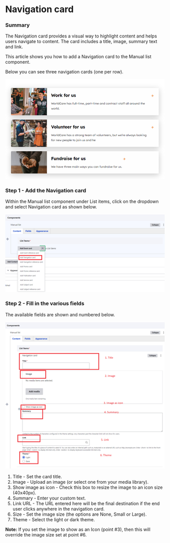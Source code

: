 # Navigation card

### Summary <a href="#navigationcardcomponent-summary" id="navigationcardcomponent-summary"></a>

The Navigation card provides a visual way to highlight content and helps users navigate to content. The card includes a title, image, summary text and link.

This article shows you how to add a Navigation card to the Manual list component.

Below you can see three navigation cards (one per row).

![](<../../../.gitbook/assets/image (41).png>)

### Step 1 - Add the Navigation card <a href="#navigationcardcomponent-step1-addthenavigationcard" id="navigationcardcomponent-step1-addthenavigationcard"></a>

Within the Manual list component under List items, click on the dropdown and select Navigation card as shown below.

![](<../../../.gitbook/assets/image (61).png>)

### Step 2 - Fill in the various fields <a href="#navigationcardcomponent-step2-fillinthevariousfields" id="navigationcardcomponent-step2-fillinthevariousfields"></a>

The available fields are shown and numbered below.

![](<../../../.gitbook/assets/image (63).png>)

1. Title - Set the card title.
2. Image - Upload an image (or select one from your media library).
3. Show image as icon - Check this box to resize the image to an icon size (40x40px).
4. Summary - Enter your custom text.
5. Link URL - The URL entered here will be the final destination if the end user clicks anywhere in the navigation card.
6. Size - Set the image size (the options are None, Small or Large).
7. Theme - Select the light or dark theme.





**Note:** If you set the image to show as an Icon (point #3), then this will override the image size set at point #6.
